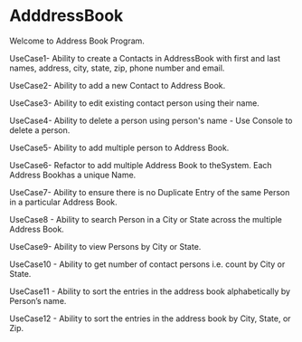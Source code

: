# AdddressBook
Welcome to Address Book Program.

UseCase1-
Ability to create a Contacts in AddressBook with first and last names, address, city, state, zip, phone number and email.


UseCase2-
Ability to add a new Contact to Address Book.


UseCase3-
Ability to edit existing contact person using their name.

UseCase4-
Ability to delete a person using person's name - Use Console to delete a person.

UseCase5-
Ability to add multiple person to Address Book.

UseCase6-
Refactor to add multiple Address Book to theSystem. Each Address Bookhas a unique Name.

UseCase7-
Ability to ensure there is no Duplicate Entry of the same Person in a particular Address Book.

UseCase8 -
Ability to search Person in a City or State across the multiple Address Book.

UseCase9-
Ability to view Persons by City or State.

UseCase10 -
Ability to get number of contact persons i.e. count by City or State.

UseCase11 -
Ability to sort the entries in the address book alphabetically by Person’s name.

UseCase12 -
Ability to sort the entries in the address book by City, State, or Zip.

